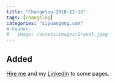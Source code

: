 ```yaml
---
title: "Changelog-2018-12-15"
tags: [changelog]
categories: "siyuangong.com"
# header:
#   image: /assets/images/Gravel.jpeg
---
```


## Added
[Hire me](mailto:hire@siyuangong.com) and my [LinkedIn](https://www.linkedin.com/in/siyuan-gong-12867759/) to some pages.
